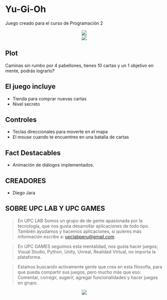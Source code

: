 # Yu-Gi-Oh
Juego creado para el curso de Programación 2

<div align="center">
  <img src="https://user-images.githubusercontent.com/9372893/27964876-5d2f0e6a-62ff-11e7-9a6a-f28bbf948d5a.png">
</div>

<div align="center">
  <img src="https://user-images.githubusercontent.com/9372893/27964777-10f6619c-62ff-11e7-9649-b7ad37554d79.png">
</div>

## Plot
Caminas sin rumbo por 4 pabellones, tienes 10 cartas y un 1 objetivo en mente, podrás lograrlo?

## El juego incluye
- Tienda para comprar nuevas cartas
- Nivel secreto

## Controles

- Teclas direccionales para moverte en el mapa
- El mouse cuando te encuentres en una batalla de cartas

## Fact Destacables

- Animación de diálogos implementados.

## CREADORES

- Diego Jara

## SOBRE UPC LAB Y UPC GAMES
> En UPC LAB Somos un grupo de  de gente apasionada por la tecnología, que nos gusta desarrollar aplicaciones de todo tipo.
> También ayudamos y hacemos aplicaciones, si quieres más información escribe a: <upclabperu@gmail.com>.

> En UPC GAMES seguimos esta mentalidad, nos gusta hacer juegos; Visual Studio, Python, Unity, Unreal, Realidad Virtual, no importa la plataforma.  

> Estamos buscando activamente gente que crea en esta filosofía, para que pueda compartir sus juegos, pero mucho más que eso: 
> Comentar, corregir, sugerir, agregar funcionalidades y hacer juegos en grupo.

<div align="center">
  <a href="https://github.com/upclab">
    <img src="https://cloud.githubusercontent.com/assets/9372893/16879913/501dca4a-4a78-11e6-9783-3600e0b260d8.png">
  </a>
</div>
